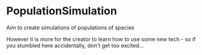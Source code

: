 # PopulationSimulation

Aim to create simulations of populations of species

However it is more for the creator to learn how to use some new tech - so if you stumbled here accidentally, don't get too excited...
